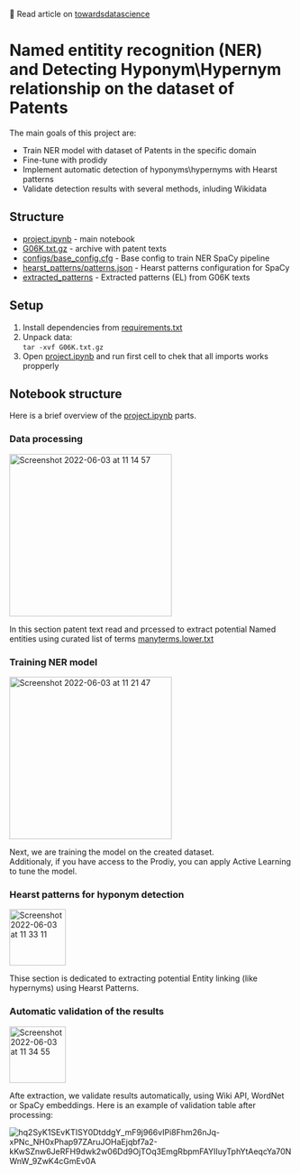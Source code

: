 📰 Read article on [towardsdatascience](https://towardsdatascience.com/implementing-hearst-patterns-with-spacy-216e585f61f8) 

# Named entitity recognition (NER) and Detecting Hyponym\Hypernym relationship on the dataset of Patents


The main goals of this project are:
- Train NER model with dataset of Patents in the specific domain
- Fine-tune with prodidy 
- Implement automatic detection of hyponyms\hypernyms with Hearst patterns
- Validate detection results with several methods, inluding Wikidata

## Structure
- [project.ipynb](./project.ipynb) - main notebook
- [G06K.txt.gz](./G06K.txt.gz) - archive with patent texts
- [configs/base_config.cfg](./configs/base_config.cfg) - Base config to train NER SpaCy pipeline
- [hearst_patterns/patterns.json](./hearst_patterns/patterns.json) - Hearst patterns configuration for SpaCy
- [extracted_patterns](./extracted_patterns) - Extracted patterns (EL) from G06K texts

## Setup
1) Install dependencies from [requirements.txt](./requirements.txt)
2) Unpack data:  
`tar -xvf G06K.txt.gz`
3) Open [project.ipynb](./project.ipynb) and run first cell to chek that all imports works propperly
## Notebook structure
Here is a brief overview of the [project.ipynb](./project.ipynb) parts.
### Data processing
<p align="left">
<img width="288" alt="Screenshot 2022-06-03 at 11 14 57" src="https://user-images.githubusercontent.com/13486777/171825899-a2840718-a1b3-4b7b-817a-6655eca3e334.png">
</p> 

In this section patent text read and prcessed to extract potential Named entities using curated list of terms [manyterms.lower.txt](./manyterms.lower.txt)



### Training NER model
<p align="left">
<img width="288" alt="Screenshot 2022-06-03 at 11 21 47" src="https://user-images.githubusercontent.com/13486777/171827126-9f090a9b-88c1-4f07-a77a-abd2ded36a3c.png">
</p> 

Next, we are training the model on the created dataset.  
Additionaly, if you have access to the Prodiy, you can apply Active Learning to tune the model. 

### Hearst patterns for hyponym detection
<p align="left">
<img height="100" alt="Screenshot 2022-06-03 at 11 33 11" src="https://user-images.githubusercontent.com/13486777/171829037-4c3fbd3c-a4be-4e0a-b6f9-2a866b64bc30.png">
</p> 
Thise section is dedicated to extracting potential Entity linking (like hypernyms) using Hearst Patterns.

### Automatic validation of the results
<p align="left">
<img height="100" alt="Screenshot 2022-06-03 at 11 34 55" src="https://user-images.githubusercontent.com/13486777/171829378-7bfd461d-d702-414e-a29d-f04bafd4e22e.png">
</p> 
Afte extraction, we validate results automatically, using Wiki API, WordNet or SpaCy embeddings. Here is an example of validation table after processing:

![hq2SyK1SEvKTISY0DtddgY_mF9j966vIPi8Fhm26nJq-xPNc_NH0xPhap97ZAruJOHaEjqbf7a2-kKwSZnw6JeRFH9dwk2w06Dd9OjTOq3EmgRbpmFAYIIuyTphYtAeqcYa70NWnW_9ZwK4cGmEv0A](https://user-images.githubusercontent.com/13486777/171829683-9071bfea-6aea-474d-bb08-59559703d70b.png)

<!-- ---

## 🫡 Thanks  -->
